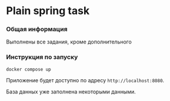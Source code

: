 # Plain spring task

### Общая информация
Выполнены все задания, кроме дополнительного

### Инструкция по запуску
```docker compose up```

Приложение будет доступно по адресу `http://localhost:8080`. 

База данных уже заполнена некоторыми данными.

